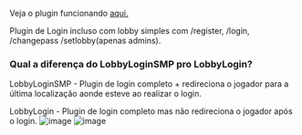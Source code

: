 Veja o plugin funcionando [aqui.](https://github.com/user-attachments/assets/37d7c5e3-4360-4470-bb49-fec5fcf54397)

Plugin de Login incluso com lobby simples com /register, /login, /changepass /setlobby(apenas admins).

### Qual a diferença do LobbyLoginSMP pro LobbyLogin?
LobbyLoginSMP - Plugin de login completo + redireciona o jogador para a última localização aonde esteve ao realizar o login.

LobbyLogin - Plugin de login completo mas não redireciona o jogador após o login.
![image](https://github.com/user-attachments/assets/89332962-12ba-4cd4-ad9f-aef7d8c52183)
![image](https://github.com/user-attachments/assets/d226cc7f-698a-4690-92ff-4f984827bc77)
